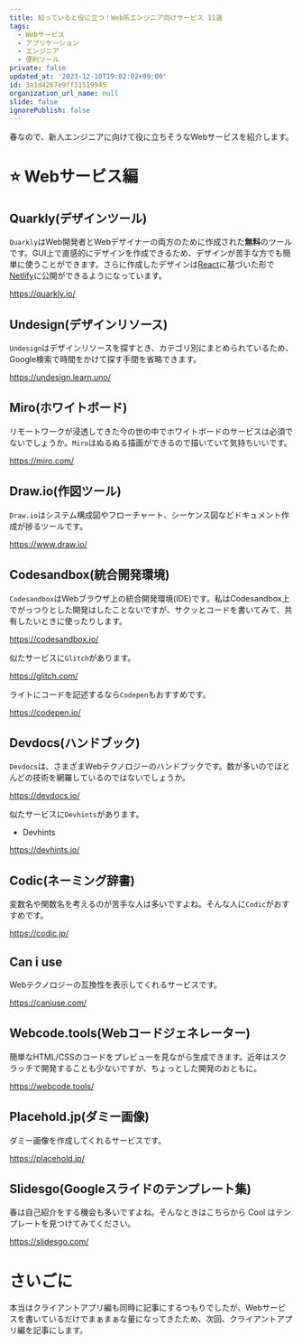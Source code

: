 ```yaml
---
title: 知っていると役に立つ！Web系エンジニア向けサービス 11選
tags:
  - Webサービス
  - アプリケーション
  - エンジニア
  - 便利ツール
private: false
updated_at: '2023-12-10T19:02:02+09:00'
id: 3a1d4267e9ff31519945
organization_url_name: null
slide: false
ignorePublish: false
---
```


春なので、新人エンジニアに向けて役に立ちそうなWebサービスを紹介します。

# ⭐️ Webサービス編

## Quarkly(デザインツール)

`Quarkly`はWeb開発者とWebデザイナーの両方のために作成された**無料**のツールです。GUI上で直感的にデザインを作成できるため、デザインが苦手な方でも簡単に使うことができます。さらに作成したデザインは[React](https://reactjs.org/)に基づいた形で[Netlify](https://www.netlify.com/)に公開ができるようになっています。

https://quarkly.io/

## Undesign(デザインリソース)

`Undesign`はデザインリソースを探すとき、カテゴリ別にまとめられているため、Google検索で時間をかけて探す手間を省略できます。

https://undesign.learn.uno/

## Miro(ホワイトボード)

リモートワークが浸透してきた今の世の中でホワイトボードのサービスは必須でないでしょうか。`Miro`はぬるぬる描画ができるので描いていて気持ちいいです。

https://miro.com/

## Draw.io(作図ツール)

`Draw.io`はシステム構成図やフローチャート、シーケンス図などドキュメント作成が捗るツールです。

https://www.draw.io/

## Codesandbox(統合開発環境)

`Codesandbox`はWebブラウザ上の統合開発環境(IDE)です。私はCodesandbox上でがっつりとした開発はしたことないですが、サクッとコードを書いてみて、共有したいときに使ったりします。

https://codesandbox.io/

似たサービスに`Glitch`があります。

https://glitch.com/

ライトにコードを記述するなら`Codepen`もおすすめです。

https://codepen.io/

## Devdocs(ハンドブック)

`Devdocs`は、さまざまWebテクノロジーのハンドブックです。数が多いのでほとんどの技術を網羅しているのではないでしょうか。

https://devdocs.io/

似たサービスに`Devhints`があります。

- Devhints

https://devhints.io/

## Codic(ネーミング辞書)

変数名や関数名を考えるのが苦手な人は多いですよね。そんな人に`Codic`がおすすめです。

https://codic.jp/

## Can i use

Webテクノロジーの互換性を表示してくれるサービスです。

https://caniuse.com/

## Webcode.tools(Webコードジェネレーター)

簡単なHTML/CSSのコードをプレビューを見ながら生成できます。近年はスクラッチで開発することも少ないですが、ちょっとした開発のおともに。

https://webcode.tools/

## Placehold.jp(ダミー画像)

ダミー画像を作成してくれるサービスです。

https://placehold.jp/

## Slidesgo(Googleスライドのテンプレート集)

春は自己紹介をする機会も多いですよね。そんなときはこちらから Cool はテンプレートを見つけてみてください。

https://slidesgo.com/

# さいごに

本当はクライアントアプリ編も同時に記事にするつもりでしたが、Webサービスを書いているだけでまぁまぁな量になってきたため、次回、クライアントアプリ編を記事にします。
